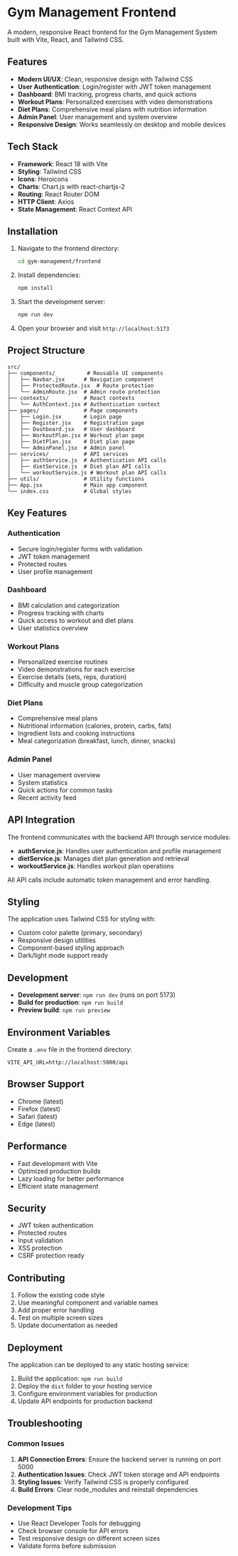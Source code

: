 # Gym Management Frontend

A modern, responsive React frontend for the Gym Management System built with Vite, React, and Tailwind CSS.

## Features

- **Modern UI/UX**: Clean, responsive design with Tailwind CSS
- **User Authentication**: Login/register with JWT token management
- **Dashboard**: BMI tracking, progress charts, and quick actions
- **Workout Plans**: Personalized exercises with video demonstrations
- **Diet Plans**: Comprehensive meal plans with nutrition information
- **Admin Panel**: User management and system overview
- **Responsive Design**: Works seamlessly on desktop and mobile devices

## Tech Stack

- **Framework**: React 18 with Vite
- **Styling**: Tailwind CSS
- **Icons**: Heroicons
- **Charts**: Chart.js with react-chartjs-2
- **Routing**: React Router DOM
- **HTTP Client**: Axios
- **State Management**: React Context API

## Installation

1. Navigate to the frontend directory:
   ```bash
   cd gym-management/frontend
   ```

2. Install dependencies:
   ```bash
   npm install
   ```

3. Start the development server:
   ```bash
   npm run dev
   ```

4. Open your browser and visit `http://localhost:5173`

## Project Structure

```
src/
├── components/          # Reusable UI components
│   ├── Navbar.jsx      # Navigation component
│   ├── ProtectedRoute.jsx  # Route protection
│   └── AdminRoute.jsx  # Admin route protection
├── contexts/           # React contexts
│   └── AuthContext.jsx # Authentication context
├── pages/              # Page components
│   ├── Login.jsx       # Login page
│   ├── Register.jsx    # Registration page
│   ├── Dashboard.jsx   # User dashboard
│   ├── WorkoutPlan.jsx # Workout plan page
│   ├── DietPlan.jsx    # Diet plan page
│   └── AdminPanel.jsx  # Admin panel
├── services/           # API services
│   ├── authService.js  # Authentication API calls
│   ├── dietService.js  # Diet plan API calls
│   └── workoutService.js # Workout plan API calls
├── utils/              # Utility functions
├── App.jsx             # Main app component
└── index.css           # Global styles
```

## Key Features

### Authentication
- Secure login/register forms with validation
- JWT token management
- Protected routes
- User profile management

### Dashboard
- BMI calculation and categorization
- Progress tracking with charts
- Quick access to workout and diet plans
- User statistics overview

### Workout Plans
- Personalized exercise routines
- Video demonstrations for each exercise
- Exercise details (sets, reps, duration)
- Difficulty and muscle group categorization

### Diet Plans
- Comprehensive meal plans
- Nutritional information (calories, protein, carbs, fats)
- Ingredient lists and cooking instructions
- Meal categorization (breakfast, lunch, dinner, snacks)

### Admin Panel
- User management overview
- System statistics
- Quick actions for common tasks
- Recent activity feed

## API Integration

The frontend communicates with the backend API through service modules:

- **authService.js**: Handles user authentication and profile management
- **dietService.js**: Manages diet plan generation and retrieval
- **workoutService.js**: Handles workout plan operations

All API calls include automatic token management and error handling.

## Styling

The application uses Tailwind CSS for styling with:
- Custom color palette (primary, secondary)
- Responsive design utilities
- Component-based styling approach
- Dark/light mode support ready

## Development

- **Development server**: `npm run dev` (runs on port 5173)
- **Build for production**: `npm run build`
- **Preview build**: `npm run preview`

## Environment Variables

Create a `.env` file in the frontend directory:

```env
VITE_API_URL=http://localhost:5000/api
```

## Browser Support

- Chrome (latest)
- Firefox (latest)
- Safari (latest)
- Edge (latest)

## Performance

- Fast development with Vite
- Optimized production builds
- Lazy loading for better performance
- Efficient state management

## Security

- JWT token authentication
- Protected routes
- Input validation
- XSS protection
- CSRF protection ready

## Contributing

1. Follow the existing code style
2. Use meaningful component and variable names
3. Add proper error handling
4. Test on multiple screen sizes
5. Update documentation as needed

## Deployment

The application can be deployed to any static hosting service:

1. Build the application: `npm run build`
2. Deploy the `dist` folder to your hosting service
3. Configure environment variables for production
4. Update API endpoints for production backend

## Troubleshooting

### Common Issues

1. **API Connection Errors**: Ensure the backend server is running on port 5000
2. **Authentication Issues**: Check JWT token storage and API endpoints
3. **Styling Issues**: Verify Tailwind CSS is properly configured
4. **Build Errors**: Clear node_modules and reinstall dependencies

### Development Tips

- Use React Developer Tools for debugging
- Check browser console for API errors
- Test responsive design on different screen sizes
- Validate forms before submission
